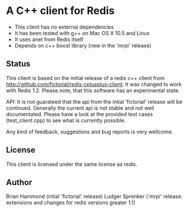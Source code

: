 # A C++ client for Redis 

- This client has no external dependencies 
- It has been tested with g++ on Mac OS X 10.5 and Linux
- It uses anet from Redis itself
- Depends on c++ boost library (new in the 'mrpi' release)

## Status

This client is based on the initial release of a redis c++ client from http://github.com/fictorial/redis-cplusplus-client.
It was changed to work with Redis 1.2. 
Please note, that this software has an experimental state.

API:
It is not guarateed that the api from the intial 'fictorial' release will be continued. Generally the current api is not
stable and not well documentated. Please have a look at the provided test cases (test_client.cpp) to see what is currently possible.

Any kind of feedback, suggestions and bug reports is very wellcome.

## License

This client is licensed under the same license as redis. 

## Author

Brian Hammond <brian at fictorial dot com>   (intial 'fictorial' release)
Ludger Sprenker <ludger at sprenker dot net> ('mrpi' release: extensions and changes for redis versions greater 1.1)
